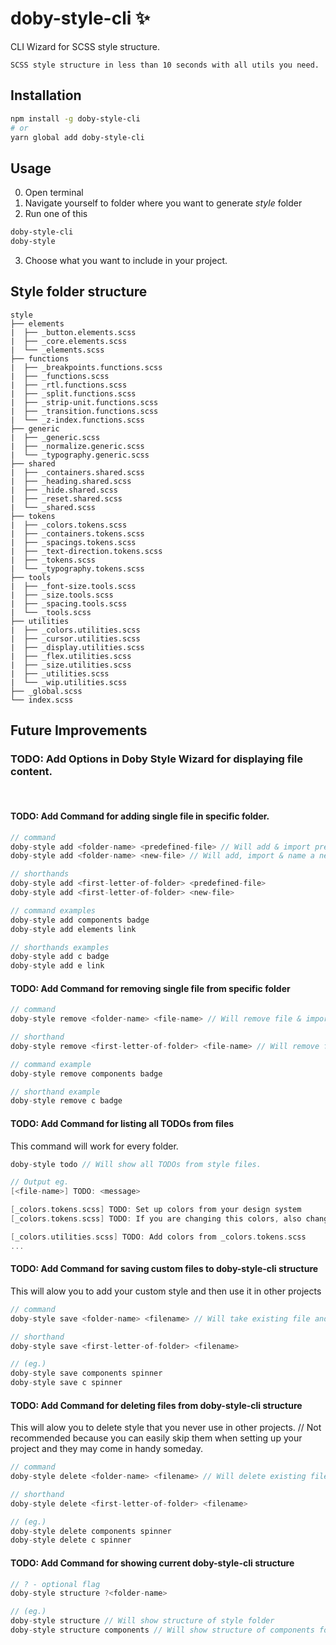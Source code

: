 # doby-style-cli ✨

CLI Wizard for SCSS style structure.

```
SCSS style structure in less than 10 seconds with all utils you need.
```

## Installation

```bash
npm install -g doby-style-cli
# or
yarn global add doby-style-cli
```

## Usage

0. Open terminal <br>
1. Navigate yourself to folder where you want to generate _style_ folder <br>
2. Run one of this <br>

```bash
doby-style-cli
doby-style
```

3. Choose what you want to include in your project.

## Style folder structure

```
style
├── elements
|  ├── _button.elements.scss
|  ├── _core.elements.scss
|  └── _elements.scss
├── functions
|  ├── _breakpoints.functions.scss
|  ├── _functions.scss
|  ├── _rtl.functions.scss
|  ├── _split.functions.scss
|  ├── _strip-unit.functions.scss
|  ├── _transition.functions.scss
|  └── _z-index.functions.scss
├── generic
|  ├── _generic.scss
|  ├── _normalize.generic.scss
|  └── _typography.generic.scss
├── shared
|  ├── _containers.shared.scss
|  ├── _heading.shared.scss
|  ├── _hide.shared.scss
|  ├── _reset.shared.scss
|  └── _shared.scss
├── tokens
|  ├── _colors.tokens.scss
|  ├── _containers.tokens.scss
|  ├── _spacings.tokens.scss
|  ├── _text-direction.tokens.scss
|  ├── _tokens.scss
|  └── _typography.tokens.scss
├── tools
|  ├── _font-size.tools.scss
|  ├── _size.tools.scss
|  ├── _spacing.tools.scss
|  └── _tools.scss
├── utilities
|  ├── _colors.utilities.scss
|  ├── _cursor.utilities.scss
|  ├── _display.utilities.scss
|  ├── _flex.utilities.scss
|  ├── _size.utilities.scss
|  ├── _utilities.scss
|  └── _wip.utilities.scss
├── _global.scss
└── index.scss
```

## Future Improvements

### TODO: Add Options in Doby Style Wizard for displaying file content. 

<br>

#### TODO: Add Command for adding single file in specific folder.

```c
// command
doby-style add <folder-name> <predefined-file> // Will add & import predefined file by doby-style-cli
doby-style add <folder-name> <new-file> // Will add, import & name a new file with predefined convention

// shorthands
doby-style add <first-letter-of-folder> <predefined-file>
doby-style add <first-letter-of-folder> <new-file>

// command examples
doby-style add components badge
doby-style add elements link

// shorthands examples
doby-style add c badge
doby-style add e link
```

#### TODO: Add Command for removing single file from specific folder
```c
// command
doby-style remove <folder-name> <file-name> // Will remove file & imports from your current project structure

// shorthand
doby-style remove <first-letter-of-folder> <file-name> // Will remove file & imports from your current project structure

// command example
doby-style remove components badge

// shorthand example
doby-style remove c badge
```


#### TODO: Add Command for listing all TODOs from files
This command will work for every folder.

```c
doby-style todo // Will show all TODOs from style files.

// Output eg.
[<file-name>] TODO: <message>

[_colors.tokens.scss] TODO: Set up colors from your design system
[_colors.tokens.scss] TODO: If you are changing this colors, also change _colors.utilities.scss

[_colors.utilities.scss] TODO: Add colors from _colors.tokens.scss
...
```

#### TODO: Add Command for saving custom files to doby-style-cli structure

This will alow you to add your custom style and then use it in other projects

```c
// command
doby-style save <folder-name> <filename> // Will take existing file and save it to doby-style-cli structure

// shorthand
doby-style save <first-letter-of-folder> <filename>

// (eg.)
doby-style save components spinner
doby-style save c spinner
```

#### TODO: Add Command for deleting files from doby-style-cli structure

This will alow you to delete style that you never use in other projects.
// Not recommended because you can easily skip them when setting up your project and they may come in handy someday.

```c
// command
doby-style delete <folder-name> <filename> // Will delete existing file from global doby-style-cli structure.

// shorthand
doby-style delete <first-letter-of-folder> <filename>

// (eg.)
doby-style delete components spinner
doby-style delete c spinner
```

#### TODO: Add Command for showing current doby-style-cli structure

```c
// ? - optional flag
doby-style structure ?<folder-name>

// (eg.)
doby-style structure // Will show structure of style folder
doby-style structure components // Will show structure of components folder
```
